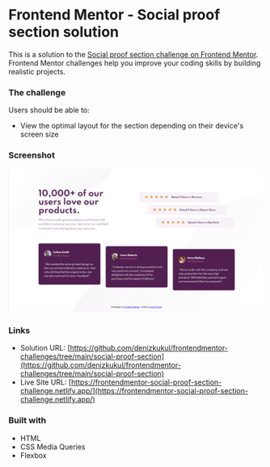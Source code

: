# Frontend Mentor - Social proof section solution

This is a solution to the [Social proof section challenge on Frontend Mentor](https://www.frontendmentor.io/challenges/social-proof-section-6e0qTv_bA). Frontend Mentor challenges help you improve your coding skills by building realistic projects. 

### The challenge

Users should be able to:

- View the optimal layout for the section depending on their device's screen size

### Screenshot

![](images/screenshot.png)

### Links

- Solution URL: [https://github.com/denizkukul/frontendmentor-challenges/tree/main/social-proof-section](https://github.com/denizkukul/frontendmentor-challenges/tree/main/social-proof-section)
- Live Site URL: [https://frontendmentor-social-proof-section-challenge.netlify.app/](https://frontendmentor-social-proof-section-challenge.netlify.app/)

### Built with

- HTML
- CSS Media Queries
- Flexbox
